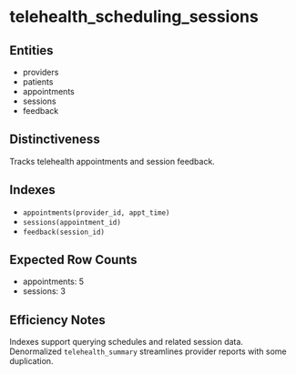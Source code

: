 # telehealth_scheduling_sessions

## Entities
- providers
- patients
- appointments
- sessions
- feedback

## Distinctiveness
Tracks telehealth appointments and session feedback.

## Indexes
- `appointments(provider_id, appt_time)`
- `sessions(appointment_id)`
- `feedback(session_id)`

## Expected Row Counts
- appointments: 5
- sessions: 3

## Efficiency Notes
Indexes support querying schedules and related session data. Denormalized `telehealth_summary` streamlines provider reports with some duplication.
